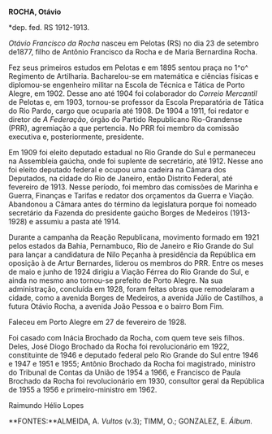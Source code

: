 **ROCHA, Otávio**

\*dep. fed. RS 1912-1913.

*Otávio Francisco da Rocha* nasceu em Pelotas (RS) no dia 23 de setembro
de1877, filho de Antônio Francisco da Rocha e de Maria Bernardina Rocha.

Fez seus primeiros estudos em Pelotas e em 1895 sentou praça no 1^o^
Regimento de Artilharia. Bacharelou-se em matemática e ciências físicas
e diplomou-se engenheiro militar na Escola de Técnica e Tática de Porto
Alegre, em 1902. Desse ano até 1904 foi colaborador do *Correio
Mercantil* de Pelotas e, em 1903, tornou-se professor da Escola
Preparatória de Tática do Rio Pardo, cargo que ocuparia até 1908. De
1904 a 1911, foi redator e diretor de *A Federação*, órgão do Partido
Republicano Rio-Grandense (PRR), agremiação a que pertencia. No PRR foi
membro da comissão executiva e, posteriormente, presidente.

Em 1909 foi eleito deputado estadual no Rio Grande do Sul e permaneceu
na Assembleia gaúcha, onde foi suplente de secretário, até 1912. Nesse
ano foi eleito deputado federal e ocupou uma cadeira na Câmara dos
Deputados, na cidade do Rio de Janeiro, então Distrito Federal, até
fevereiro de 1913. Nesse período, foi membro das comissões de Marinha e
Guerra, Finanças e Tarifas e redator dos orçamentos da Guerra e Viação.
Abandonou a Câmara antes do término da legislatura porque foi nomeado
secretário da Fazenda do presidente gaúcho Borges de Medeiros
(1913-1928) e assumiu a pasta até 1914.

Durante a campanha da Reação Republicana, movimento formado em 1921
pelos estados da Bahia, Pernambuco, Rio de Janeiro e Rio Grande do Sul
para lançar a candidatura de Nilo Peçanha à presidência da República em
oposição à de Artur Bernardes, liderou os membros do PRR. Entre os meses
de maio e junho de 1924 dirigiu a Viação Férrea do Rio Grande do Sul, e
ainda no mesmo ano tornou-se prefeito de Porto Alegre. Na sua
administração, concluída em 1928, foram feitas obras que remodelaram a
cidade, como a avenida Borges de Medeiros, a avenida Júlio de Castilhos,
a futura Otávio Rocha, a avenida João Pessoa e o bairro Bom Fim.

Faleceu em Porto Alegre em 27 de fevereiro de 1928.

Foi casado com Inácia Brochado da Rocha, com quem teve seis filhos.
Deles, José Diogo Brochado da Rocha foi revolucionário em 1922,
constituinte de 1946 e deputado federal pelo Rio Grande do Sul entre
1946 e 1947 e 1951 e 1955; Antônio Brochado da Rocha foi magistrado,
ministro do Tribunal de Contas da União de 1954 a 1966, e Francisco de
Paula Brochado da Rocha foi revolucionário em 1930, consultor geral da
República de 1955 a 1956 e primeiro-ministro em 1962.

Raimundo Hélio Lopes

**FONTES:**ALMEIDA, A. *Vultos* (v.3); TIMM, O.; GONZALEZ, E. *Álbum.*
